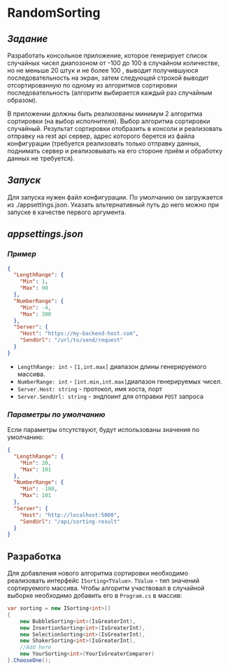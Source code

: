 # RandomSorting

## _Задание_

Разработать консольное приложение, которое генерирует список случайных чисел диапозоном от -100 до 100 
в случайном количестве, но не меньше 20 штук и не более 100 , выводит получившуюся последовательность на экран, 
затем следующей строкой выводит отсортированную по одному из алгоритмов сортировки последовательность 
(алгоритм выбирается каждый раз случайным образом).

В приложении должны быть реализованы минимум 2 алгоритма сортировки (на выбор исполнителя). 
Выбор алгоритма сортировки случайный. 
Результат сортировки отобразить в консоли и реализовать отправку на rest api сервер, адрес которого берется из 
файла конфигурации (требуется реализовать только отправку данных, 
поднимать сервер и реализовывать на его стороне приём и обработку данных не требуется).

## _Запуск_

Для запуска нужен файл конфигурации.
По умолчанию он загружается из ./appsettings.json.
Указать альтернативный путь до него можно при запуске в качестве первого аргумента.

## _appsettings.json_

### _Пример_

```json
{
  "LengthRange": {
    "Min": 1,
    "Max": 90
  },
  "NumberRange": {
    "Min": -4,
    "Max": 300
  },
  "Server": {
    "Host": "https://my-backend-host.com",
    "SendUrl": "/url/to/send/request"
  }
}
```

- `LengthRange: int` - `[1,int.max]` диапазон длины генерируемого массива.
- `NumberRange: int` - `[int.min,int.max]`диапазон генерируемых чисел.
- `Server.Host: string` - протокол, имя хоста, порт
- `Server.SendUrl: string` - эндпоинт для отправки `POST` запроса
### _Параметры по умолчанию_

Если параметры отсутствуют, будут использованы значения по умолчанию:

```json
{
  "LengthRange": {
    "Min": 20,
    "Max": 101
  },
  "NumberRange": {
    "Min": -100,
    "Max": 101
  },
  "Server": {
    "Host": "http://localhost:5000",
    "SendUrl": "/api/sorting-result"
  }
}
```

## Разработка

Для добавления нового алгоритма сортировки необходимо реализовать интерфейс `ISorting<TValue>`. 
`TValue` - тип значений сортируемого массива. Чтобы алгоритм участвовал в случайной выборке
необходимо добавить его в `Program.cs` в массив:
```csharp
var sorting = new ISorting<int>[]
{
    new BubbleSorting<int>(IsGreaterInt),
    new InsertionSorting<int>(IsGreaterInt),
    new SelectionSorting<int>(IsGreaterInt),
    new ShakerSorting<int>(IsGreaterInt),
    //Add here
    new YourSorting<int>(YourIsGreaterComparer) 
}.ChooseOne();
```
